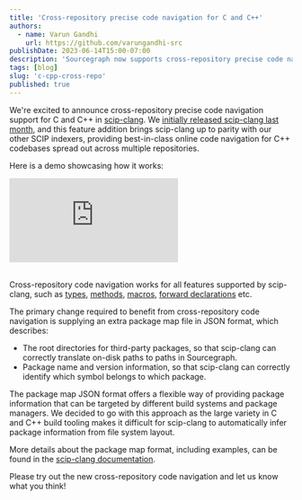 ```yaml
---
title: 'Cross-repository precise code navigation for C and C++'
authors:
  - name: Varun Gandhi
    url: https://github.com/varungandhi-src
publishDate: 2023-06-14T15:00-07:00
description: 'Sourcegraph now supports cross-repository precise code navigation for C and C++ for code indexed by scip-clang.'
tags: [blog]
slug: 'c-cpp-cross-repo'
published: true
---
```


We're excited to announce cross-repository precise code navigation support
for C and C++ in [scip-clang](https://sourcegraph.com/github.com/sourcegraph/scip-clang).
We [initially released scip-clang last month](https://about.sourcegraph.com/blog/announcing-scip-clang),
and this feature addition brings scip-clang up to parity with our other SCIP indexers,
providing best-in-class online code navigation
for C++ codebases spread out across multiple repositories.

Here is a demo showcasing how it works:

<div style={{position: 'relative', paddingBottom: '75.73632538569424%', height: 0}}>
  <iframe
      src="https://www.loom.com/embed/6db0a2dbfe47401b95d3e3f5cbb7bb51"
      frameBorder="0"
      allowFullScreen={true}
      style={{position: 'absolute', top: 0, left: 0, width: '100%', height: '100%'}}>
  </iframe>
</div>
<br/>

Cross-repository code navigation works for all features supported by scip-clang,
such as [types](https://sourcegraph.com/github.com/sourcegraph/scip-clang@v0.2.0/-/blob/indexer/Indexer.h?L167:9-167:22#tab=references),
[methods](https://sourcegraph.com/github.com/sourcegraph/scip-clang@v0.2.0/-/blob/indexer/Indexer.cc?L68:23-68:30#tab=references),
[macros](https://sourcegraph.com/github.com/boostorg/assert@boost-1.82.0/-/blob/include/boost/assert.hpp?L60:10-60:22#tab=references),
[forward declarations](https://sourcegraph.com/github.com/sourcegraph/scip-clang@v0.2.0/-/blob/indexer/Indexer.h?L39:7-39:11#tab=references) etc.

The primary change required to benefit from cross-repository code navigation
is supplying an extra package map file in JSON format, which describes:
- The root directories for third-party packages, so that scip-clang
  can correctly translate on-disk paths to paths in Sourcegraph.
- Package name and version information, so that scip-clang can correctly
  identify which symbol belongs to which package.

The package map JSON format offers a flexible way
of providing package information that can be targeted
by different build systems and package managers.
We decided to go with this approach as
the large variety in C and C++ build tooling
makes it difficult for scip-clang to automatically
infer package information from file system layout.

More details about the package map format, including examples,
can be found in the [scip-clang documentation](https://sourcegraph.com/github.com/sourcegraph/scip-clang/-/blob/docs/CrossRepo.md).

Please try out the new cross-repository code navigation
and let us know what you think!
